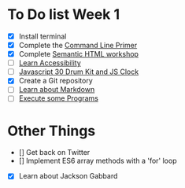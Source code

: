 # To Do list Week 1
- [x] Install terminal
- [x] Complete the [Command Line Primer](https://www.digitalocean.com/community/tutorials/a-linux-command-line-primer)
- [x] Complete [Semantic HTML workshop](https://learn.foundersandcoders.com/workshops/semantic-html/)
- [ ] [Learn Accessibility](https://learn.foundersandcoders.com/workshops/learn-a11y/) 
- [ ] [Javascript 30 Drum Kit and JS Clock](https://javascript30.com/)
- [x] Create a Git repository
- [ ] [Learn about Markdown](https://guides.github.com/features/mastering-markdown/)
- [ ] [Execute some Programs](https://www.executeprogram.com/)

# Other Things
- [] Get back on Twitter
- [] Implement ES6 array methods with a 'for' loop
- [x] Learn about Jackson Gabbard